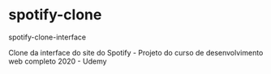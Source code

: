# spotify-clone
spotify-clone-interface

Clone da interface do site do Spotify - Projeto do curso de desenvolvimento web completo 2020 - Udemy
